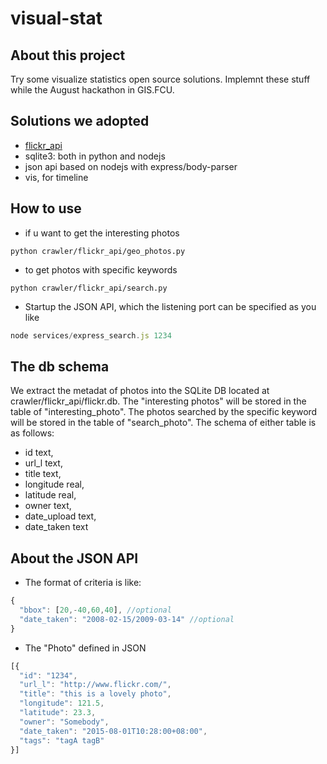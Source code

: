 # visual-stat
## About this project
Try some visualize statistics open source solutions.
Implemnt these stuff while the August hackathon in GIS.FCU.

## Solutions we adopted
 - [flickr_api](https://github.com/alexis-mignon/python-flickr-api)
 - sqlite3: both in python and nodejs
 - json api based on nodejs with express/body-parser
 - vis, for timeline 

## How to use
- if u want to get the interesting photos
```
python crawler/flickr_api/geo_photos.py
```
- to get photos with specific keywords
```
python crawler/flickr_api/search.py
```
- Startup the JSON API, which the listening port can be specified as you like
```javascript
node services/express_search.js 1234
```
## The db schema
We extract the metadat of photos into the SQLite DB located at crawler/flickr_api/flickr.db.
The "interesting photos" will be stored in the table of "interesting_photo".
The photos searched by the specific keyword will be stored in the table of "search_photo".
  The schema of either table is as follows:
- id text,
- url_l text,
- title  text,
- longitude real,
- latitude real,
- owner text,
- date_upload text,
- date_taken text

## About the JSON API
- The format of criteria is like:
```javascript
{ 
  "bbox": [20,-40,60,40], //optional
  "date_taken": "2008-02-15/2009-03-14" //optional
}
```
- The "Photo" defined in JSON
```javascript
[{
  "id": "1234", 
  "url_l": "http://www.flickr.com/",
  "title": "this is a lovely photo",
  "longitude": 121.5,
  "latitude": 23.3,
  "owner": "Somebody",
  "date_taken": "2015-08-01T10:28:00+08:00",
  "tags": "tagA tagB"
}]
```
